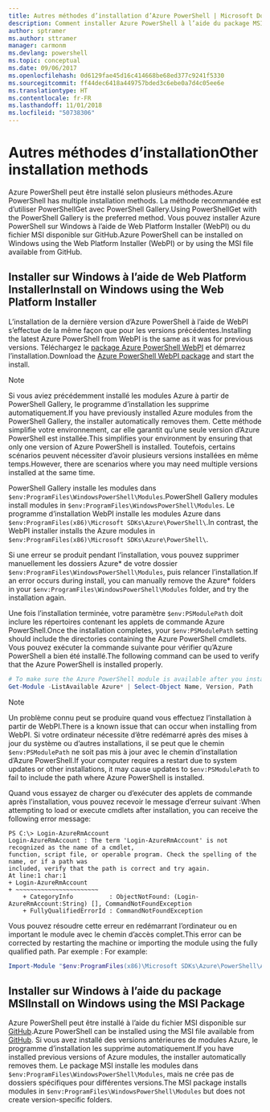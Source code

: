 ```yaml
---
title: Autres méthodes d’installation d’Azure PowerShell | Microsoft Docs
description: Comment installer Azure PowerShell à l’aide du package MSI ou de Web Platform Installer.
author: sptramer
ms.author: sttramer
manager: carmonm
ms.devlang: powershell
ms.topic: conceptual
ms.date: 09/06/2017
ms.openlocfilehash: 0d6129fae45d16c414668be68ed377c9241f5330
ms.sourcegitcommit: ff44dec6418a449757bded3c6ebe0a7d4c05ee6e
ms.translationtype: HT
ms.contentlocale: fr-FR
ms.lasthandoff: 11/01/2018
ms.locfileid: "50738306"
---
```

# <a name="other-installation-methods"></a><span data-ttu-id="9f335-103">Autres méthodes d’installation</span><span class="sxs-lookup"><span data-stu-id="9f335-103">Other installation methods</span></span>

<span data-ttu-id="9f335-104">Azure PowerShell peut être installé selon plusieurs méthodes.</span><span class="sxs-lookup"><span data-stu-id="9f335-104">Azure PowerShell has multiple installation methods.</span></span> <span data-ttu-id="9f335-105">La méthode recommandée est d’utiliser PowerShellGet avec PowerShell Gallery.</span><span class="sxs-lookup"><span data-stu-id="9f335-105">Using PowerShellGet with the PowerShell Gallery is the preferred method.</span></span> <span data-ttu-id="9f335-106">Vous pouvez installer Azure PowerShell sur Windows à l’aide de Web Platform Installer (WebPI) ou du fichier MSI disponible sur GitHub.</span><span class="sxs-lookup"><span data-stu-id="9f335-106">Azure PowerShell can be installed on Windows using the Web Platform Installer (WebPI) or by using the MSI file available from GitHub.</span></span>
 
## <a name="install-on-windows-using-the-web-platform-installer"></a><span data-ttu-id="9f335-107">Installer sur Windows à l’aide de Web Platform Installer</span><span class="sxs-lookup"><span data-stu-id="9f335-107">Install on Windows using the Web Platform Installer</span></span>

<span data-ttu-id="9f335-108">L’installation de la dernière version d’Azure PowerShell à l’aide de WebPI s’effectue de la même façon que pour les versions précédentes.</span><span class="sxs-lookup"><span data-stu-id="9f335-108">Installing the latest Azure PowerShell from WebPI is the same as it was for previous versions.</span></span>
<span data-ttu-id="9f335-109">Téléchargez le [package Azure PowerShell WebPI](http://aka.ms/webpi-azps) et démarrez l’installation.</span><span class="sxs-lookup"><span data-stu-id="9f335-109">Download the [Azure PowerShell WebPI package](http://aka.ms/webpi-azps) and start the install.</span></span>

> [!NOTE]
> <span data-ttu-id="9f335-110">Si vous aviez précédemment installé les modules Azure à partir de PowerShell Gallery, le programme d’installation les supprime automatiquement.</span><span class="sxs-lookup"><span data-stu-id="9f335-110">If you have previously installed Azure modules from the PowerShell Gallery, the installer automatically removes them.</span></span> <span data-ttu-id="9f335-111">Cette méthode simplifie votre environnement, car elle garantit qu’une seule version d’Azure PowerShell est installée.</span><span class="sxs-lookup"><span data-stu-id="9f335-111">This simplifies your environment by ensuring that only one version of Azure PowerShell is installed.</span></span> <span data-ttu-id="9f335-112">Toutefois, certains scénarios peuvent nécessiter d’avoir plusieurs versions installées en même temps.</span><span class="sxs-lookup"><span data-stu-id="9f335-112">However, there are scenarios where you may need multiple versions installed at the same time.</span></span>
>
> <span data-ttu-id="9f335-113">PowerShell Gallery installe les modules dans `$env:ProgramFiles\WindowsPowerShell\Modules`.</span><span class="sxs-lookup"><span data-stu-id="9f335-113">PowerShell Gallery modules install modules in `$env:ProgramFiles\WindowsPowerShell\Modules`.</span></span> <span data-ttu-id="9f335-114">Le programme d’installation WebPI installe les modules Azure dans `$env:ProgramFiles(x86)\Microsoft SDKs\Azure\PowerShell\`.</span><span class="sxs-lookup"><span data-stu-id="9f335-114">In contrast, the WebPI installer installs the Azure modules in `$env:ProgramFiles(x86)\Microsoft SDKs\Azure\PowerShell\`.</span></span>
>
> <span data-ttu-id="9f335-115">Si une erreur se produit pendant l’installation, vous pouvez supprimer manuellement les dossiers Azure\* de votre dossier `$env:ProgramFiles\WindowsPowerShell\Modules`, puis relancer l’installation.</span><span class="sxs-lookup"><span data-stu-id="9f335-115">If an error occurs during install, you can manually remove the Azure\* folders in your `$env:ProgramFiles\WindowsPowerShell\Modules` folder, and try the installation again.</span></span>

<span data-ttu-id="9f335-116">Une fois l’installation terminée, votre paramètre `$env:PSModulePath` doit inclure les répertoires contenant les applets de commande Azure PowerShell.</span><span class="sxs-lookup"><span data-stu-id="9f335-116">Once the installation completes, your `$env:PSModulePath` setting should include the directories containing the Azure PowerShell cmdlets.</span></span> <span data-ttu-id="9f335-117">Vous pouvez exécuter la commande suivante pour vérifier qu’Azure PowerShell a bien été installé.</span><span class="sxs-lookup"><span data-stu-id="9f335-117">The following command can be used to verify that the Azure PowerShell is installed properly.</span></span>

```powershell
# To make sure the Azure PowerShell module is available after you install
Get-Module -ListAvailable Azure* | Select-Object Name, Version, Path
```

> [!NOTE]
> <span data-ttu-id="9f335-118">Un problème connu peut se produire quand vous effectuez l’installation à partir de WebPI.</span><span class="sxs-lookup"><span data-stu-id="9f335-118">There is a known issue that can occur when installing from WebPI.</span></span> <span data-ttu-id="9f335-119">Si votre ordinateur nécessite d’être redémarré après des mises à jour du système ou d’autres installations, il se peut que le chemin `$env:PSModulePath` ne soit pas mis à jour avec le chemin d’installation d’Azure PowerShell.</span><span class="sxs-lookup"><span data-stu-id="9f335-119">If your computer requires a restart due to system updates or other installations, it may cause updates to `$env:PSModulePath` to fail to include the path where Azure PowerShell is installed.</span></span>

<span data-ttu-id="9f335-120">Quand vous essayez de charger ou d’exécuter des applets de commande après l’installation, vous pouvez recevoir le message d’erreur suivant :</span><span class="sxs-lookup"><span data-stu-id="9f335-120">When attempting to load or execute cmdlets after installation, you can receive the following error message:</span></span>

```output
PS C:\> Login-AzureRmAccount
Login-AzureRmAccount : The term 'Login-AzureRmAccount' is not recognized as the name of a cmdlet,
function, script file, or operable program. Check the spelling of the name, or if a path was
included, verify that the path is correct and try again.
At line:1 char:1
+ Login-AzureRmAccount
+ ~~~~~~~~~~~~~~~~~~~~~~~
    + CategoryInfo          : ObjectNotFound: (Login-AzureRmAccount:String) [], CommandNotFoundException
    + FullyQualifiedErrorId : CommandNotFoundException
```

<span data-ttu-id="9f335-121">Vous pouvez résoudre cette erreur en redémarrant l’ordinateur ou en important le module avec le chemin d’accès complet.</span><span class="sxs-lookup"><span data-stu-id="9f335-121">This error can be corrected by restarting the machine or importing the module using the fully qualified path.</span></span> <span data-ttu-id="9f335-122">Par exemple : </span><span class="sxs-lookup"><span data-stu-id="9f335-122">For example:</span></span>

```powershell
Import-Module "$env:ProgramFiles(x86)\Microsoft SDKs\Azure\PowerShell\AzureRM.psd1"
```

## <a name="install-on-windows-using-the-msi-package"></a><span data-ttu-id="9f335-123">Installer sur Windows à l’aide du package MSI</span><span class="sxs-lookup"><span data-stu-id="9f335-123">Install on Windows using the MSI Package</span></span>

<span data-ttu-id="9f335-124">Azure PowerShell peut être installé à l’aide du fichier MSI disponible sur [GitHub](https://github.com/Azure/azure-powershell/releases/latest).</span><span class="sxs-lookup"><span data-stu-id="9f335-124">Azure PowerShell can be installed using the MSI file available from [GitHub](https://github.com/Azure/azure-powershell/releases/latest).</span></span> <span data-ttu-id="9f335-125">Si vous avez installé des versions antérieures de modules Azure, le programme d’installation les supprime automatiquement.</span><span class="sxs-lookup"><span data-stu-id="9f335-125">If you have installed previous versions of Azure modules, the installer automatically removes them.</span></span> <span data-ttu-id="9f335-126">Le package MSI installe les modules dans `$env:ProgramFiles\WindowsPowerShell\Modules`, mais ne crée pas de dossiers spécifiques pour différentes versions.</span><span class="sxs-lookup"><span data-stu-id="9f335-126">The MSI package installs modules in `$env:ProgramFiles\WindowsPowerShell\Modules` but does not create version-specific folders.</span></span>

